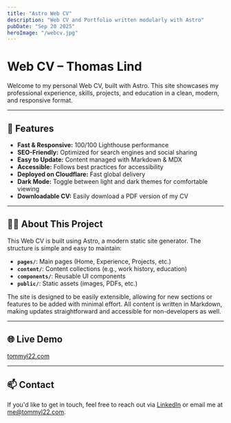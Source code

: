 ```yaml
---
title: "Astro Web CV"
description: "Web CV and Portfolio written modularly with Astro"
pubDate: "Sep 20 2025"
heroImage: "/webcv.jpg"
---
```


# Web CV – Thomas Lind

Welcome to my personal Web CV, built with Astro. This site showcases my professional experience, skills, projects, and education in a clean, modern, and responsive format.

---

## 🚀 Features

- **Fast & Responsive:** 100/100 Lighthouse performance
- **SEO-Friendly:** Optimized for search engines and social sharing
- **Easy to Update:** Content managed with Markdown & MDX
- **Accessible:** Follows best practices for accessibility
- **Deployed on Cloudflare:** Fast global delivery
- **Dark Mode:** Toggle between light and dark themes for comfortable viewing
- **Downloadable CV:** Easily download a PDF version of my CV

---

## 🧑‍💻 About This Project

This Web CV is built using Astro, a modern static site generator. The structure is simple and easy to maintain:

- **`pages/`**: Main pages (Home, Experience, Projects, etc.)
- **`content/`**: Content collections (e.g., work history, education)
- **`components/`**: Reusable UI components
- **`public/`**: Static assets (images, PDFs, etc.)

The site is designed to be easily extensible, allowing for new sections or features to be added with minimal effort. All content is written in Markdown, making updates straightforward and accessible for non-developers as well.

---

## 🌐 Live Demo

[tommyl22.com](https://tommyl22.com)

---

## 📫 Contact

If you'd like to get in touch, feel free to reach out via [LinkedIn](https://www.linkedin.com/in/thomaslind22/) or email me at [me@tommyl22.com](mailto:me@tommyl22.com).